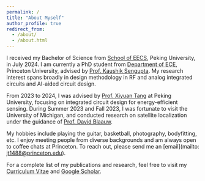 ```yaml
---
permalink: /
title: "About Myself"
author_profile: true
redirect_from: 
  - /about/
  - /about.html
---
```


I received my Bachelor of Science from [School of EECS](https://eecs.pku.edu.cn/), Peking University, in July 2024. I am currently a PhD student from [Department of ECE](https://ece.princeton.edu/), Princeton University, advised by [Prof. Kaushik Sengupta](https://ece.princeton.edu/people/kaushik-sengupta). My research interest spans broadly in design methodology in RF and analog integrated circuits and AI-aided circuit design.

From 2023 to 2024, I was advised by [Prof. Xiyuan Tang](https://tangresearch.top/people/index.html) at Peking University, focusing on integrated circuit design for energy-efficient sensing. During Summer 2023 and Fall 2023, I was fortunate to visit the University of Michigan, and conducted research on satellite localization under the guidance of [Prof. David Blaauw](https://blaauw.engin.umich.edu/).

My hobbies include playing the guitar, basketball, photography, bodyfitting, etc. I enjoy meeting people from diverse backgrounds and am always open to coffee chats at Princeton. To reach out, please send me an [email](mailto: jt1488@princeton.edu).

For a complete list of my publications and research, feel free to visit my [Curriculum Vitae](../CV_Mar2025.pdf) and [Google Scholar](https://scholar.google.com/citations?user=0mVEUvgAAAAJ&hl=en).
